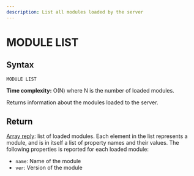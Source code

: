 ```yaml
---
description: List all modules loaded by the server
---
```


# MODULE LIST

## Syntax

    MODULE LIST 

**Time complexity:** O(N) where N is the number of loaded modules.

Returns information about the modules loaded to the server.

## Return

[Array reply](https://redis.io/docs/reference/protocol-spec#resp-arrays): list of loaded modules. Each element in the list represents a
module, and is in itself a list of property names and their values. The
following properties is reported for each loaded module:

*   `name`: Name of the module
*   `ver`: Version of the module
